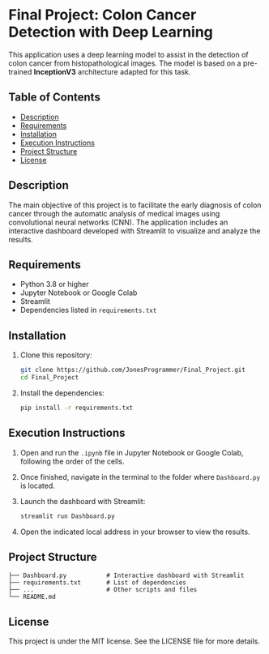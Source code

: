 # Final Project: Colon Cancer Detection with Deep Learning

This application uses a deep learning model to assist in the detection of colon cancer from histopathological images. The model is based on a pre-trained **InceptionV3** architecture adapted for this task.

## Table of Contents

- [Description](#description)
- [Requirements](#requirements)
- [Installation](#installation)
- [Execution Instructions](#execution-instructions)
- [Project Structure](#project-structure)
- [License](#license)

## Description

The main objective of this project is to facilitate the early diagnosis of colon cancer through the automatic analysis of medical images using convolutional neural networks (CNN). The application includes an interactive dashboard developed with Streamlit to visualize and analyze the results.

## Requirements

- Python 3.8 or higher
- Jupyter Notebook or Google Colab
- Streamlit
- Dependencies listed in `requirements.txt`

## Installation

1. Clone this repository:
   ```bash
   git clone https://github.com/JonesProgrammer/Final_Project.git
   cd Final_Project
   ```

2. Install the dependencies:
   ```bash
   pip install -r requirements.txt
   ```

## Execution Instructions

1. Open and run the `.ipynb` file in Jupyter Notebook or Google Colab, following the order of the cells.

2. Once finished, navigate in the terminal to the folder where `Dashboard.py` is located.

3. Launch the dashboard with Streamlit:
   ```bash
   streamlit run Dashboard.py
   ```

4. Open the indicated local address in your browser to view the results.

## Project Structure

```
├── Dashboard.py           # Interactive dashboard with Streamlit
├── requirements.txt       # List of dependencies
├── ...                    # Other scripts and files
└── README.md
```

## License

This project is under the MIT license. See the LICENSE file for more details.
